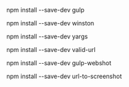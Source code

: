 npm install --save-dev gulp

npm install --save-dev winston

npm install --save-dev yargs

npm install --save-dev valid-url

npm install --save-dev gulp-webshot

npm install --save-dev url-to-screenshot

